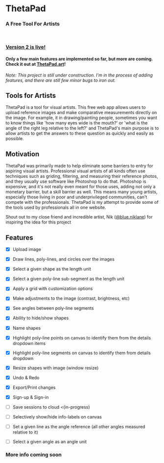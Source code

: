 # ThetaPad
### A Free Tool For Artists
<br/>

### [Version 2 is live!](https://thetapad.art/)
#### Only a few main features are implemented so far, but more are coming. Check it out at [**ThetaPad.art**](https://thetapad.art/)!

*Note: This project is still under construction. I'm in the process of adding features, and
there are still few minor bugs to iron out.*

## Tools for Artists
ThetaPad is a tool for visual artists. This free web app allows users to upload reference images and make comparative measurements directly on the image. For example, it in drawing/painting people, sometimes you want to know things like 'how many eyes wide is the mouth?' or 'what is the angle of the right leg relative to the left?' and ThetaPad's main purpose is to allow artists to get the answers to these question as quickly and easily as possible.


## Motivation
ThetaPad was primarily made to help eliminate some barriers to entry for aspiring visual artists. Professional visual artists of all kinds often use techniques such as griding, filtering, and measuring their reference photos, and they usually use software like Photoshop to do that. Photoshop is expensive, and it's not really even meant for those uses, adding not only a monetary barrier, but a skill barrier as well. This means many young artists, especially those living in poor and underprivileged communities, can't compete with the professionals. ThetaPad is my attempt to provide some of the tools used by professionals all in one website.


Shout out to my close friend and incredible artist, Nik ([@blue.niklane](https://www.instagram.com/niklane.art/)) for inspiring the idea for this project


## Features

- [x] Upload image
- [x] Draw lines, poly-lines, and circles over the images
- [x] Select a given shape as the length unit
- [x] Select a given poly-line sub-segment as the length unit
- [x] Apply a grid with customization options
- [x] Make adjustments to the image (contrast, brightness, etc)
- [x] See angles between poly-line segments
- [x] Ability to hide/show shapes
- [x] Name shapes
- [x] Highlight poly-line points on canvas to identify them from the details dropdown items
- [x] Highlight poly-line segments on canvas to identify them from details dropdown
- [x] Resize shapes with image (window resize)
- [x] Undo & Redo
- [x] Export/Print changes
- [x] Sign-up & Sign-in
- [ ] Save sessions to cloud    <(in-progress)
- [ ] Selectively show/hide info-labels on canvas
- [ ] Set a given line as the angle reference (all other angles measured relative to it)
- [ ] Select a given angle as an angle unit


### More info coming soon
